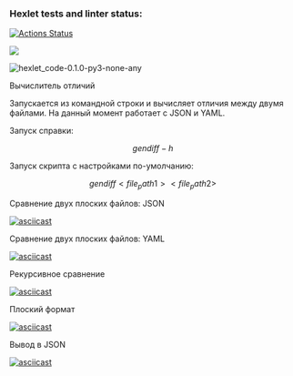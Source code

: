 ### Hexlet tests and linter status:
[![Actions Status](https://github.com/ArturSharipov11/python-project-50/workflows/hexlet-check/badge.svg)](https://github.com/ArturSharipov11/python-project-50/actions)

<a href="https://codeclimate.com/github/ArturSharipov11/python-project-50/maintainability"><img src="https://api.codeclimate.com/v1/badges/58ed064c7d939f860240/maintainability" /></a>


![hexlet_code-0.1.0-py3-none-any](https://github.com/ArturSharipov11/python-project-50/actions/workflows/hexlet_code-0.1.0-py3-none-any./badge.svg)

Вычислитель отличий

Запускается из командной строки и вычисляет отличия между двумя файлами. На данный момент работает с JSON и YAML.

Запуск справки:

$$
gendiff -h
$$

Запуск скрипта c настройками по-умолчанию:

$$
gendiff <file_path1> <file_path2>
$$

Сравнение двух плоских файлов: JSON

[![asciicast](https://asciinema.org/a/tkGQB8BbSVe8OyRmYjyTlnYyZ.svg)](https://asciinema.org/a/tkGQB8BbSVe8OyRmYjyTlnYyZ)

Сравнение двух плоских файлов: YAML

[![asciicast](https://asciinema.org/a/TFytaehIkAJlZXvUMHRf0eIa9.svg)](https://asciinema.org/a/TFytaehIkAJlZXvUMHRf0eIa9)

Рекурсивное сравнение

[![asciicast](https://asciinema.org/a/j4eTrbPvfZGT5DpEcleg7EhkC.svg)](https://asciinema.org/a/j4eTrbPvfZGT5DpEcleg7EhkC)


Плоский формат

[![asciicast](https://asciinema.org/a/9N2f7SmBszOQPIE1ZiU1LAtGA.svg)](https://asciinema.org/a/9N2f7SmBszOQPIE1ZiU1LAtGA)


Вывод в JSON

[![asciicast](https://asciinema.org/a/TZxLRDBiuRD3L23dxnAV9roDL.svg)](https://asciinema.org/a/TZxLRDBiuRD3L23dxnAV9roDL)
